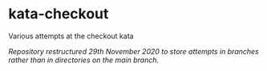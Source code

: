 # kata-checkout

Various attempts at the checkout kata

_Repository restructured 29th November 2020 to store attempts in branches rather than in directories on the main branch._